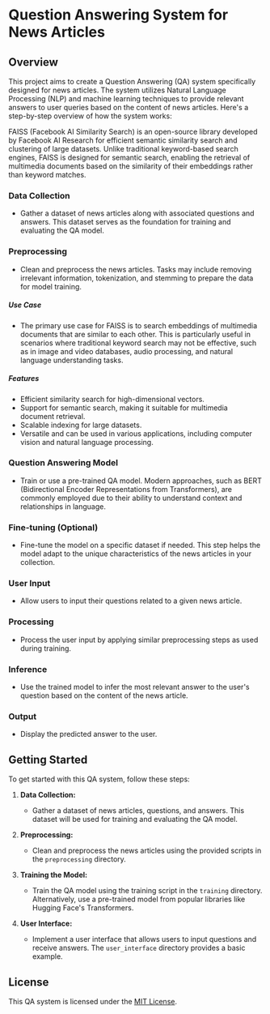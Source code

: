 # Question Answering System for News Articles

## Overview

This project aims to create a Question Answering (QA) system specifically designed for news articles. The system utilizes Natural Language Processing (NLP) and machine learning techniques to provide relevant answers to user queries based on the content of news articles. Here's a step-by-step overview of how the system works:

FAISS (Facebook AI Similarity Search) is an open-source library developed by Facebook AI Research for efficient semantic similarity search and clustering of large datasets. Unlike traditional keyword-based search engines, FAISS is designed for semantic search, enabling the retrieval of multimedia documents based on the similarity of their embeddings rather than keyword matches.

### Data Collection

- Gather a dataset of news articles along with associated questions and answers. This dataset serves as the foundation for training and evaluating the QA model.

### Preprocessing

- Clean and preprocess the news articles. Tasks may include removing irrelevant information, tokenization, and stemming to prepare the data for model training.

##### Use Case
- The primary use case for FAISS is to search embeddings of multimedia documents that are similar to each other. This is particularly useful in scenarios where traditional keyword search may not be effective, such as in image and video databases, audio processing, and natural language understanding tasks.

##### Features
- Efficient similarity search for high-dimensional vectors.
- Support for semantic search, making it suitable for multimedia document retrieval.
- Scalable indexing for large datasets.
- Versatile and can be used in various applications, including computer vision and natural language processing.

### Question Answering Model

- Train or use a pre-trained QA model. Modern approaches, such as BERT (Bidirectional Encoder Representations from Transformers), are commonly employed due to their ability to understand context and relationships in language.

### Fine-tuning (Optional)

- Fine-tune the model on a specific dataset if needed. This step helps the model adapt to the unique characteristics of the news articles in your collection.

### User Input

- Allow users to input their questions related to a given news article.

### Processing

- Process the user input by applying similar preprocessing steps as used during training.

### Inference

- Use the trained model to infer the most relevant answer to the user's question based on the content of the news article.

### Output

- Display the predicted answer to the user.

## Getting Started

To get started with this QA system, follow these steps:

1. **Data Collection:**
   - Gather a dataset of news articles, questions, and answers. This dataset will be used for training and evaluating the QA model.

2. **Preprocessing:**
   - Clean and preprocess the news articles using the provided scripts in the `preprocessing` directory.

3. **Training the Model:**
   - Train the QA model using the training script in the `training` directory. Alternatively, use a pre-trained model from popular libraries like Hugging Face's Transformers.

4. **User Interface:**
   - Implement a user interface that allows users to input questions and receive answers. The `user_interface` directory provides a basic example.


## License

This QA system is licensed under the [MIT License](LICENSE).

